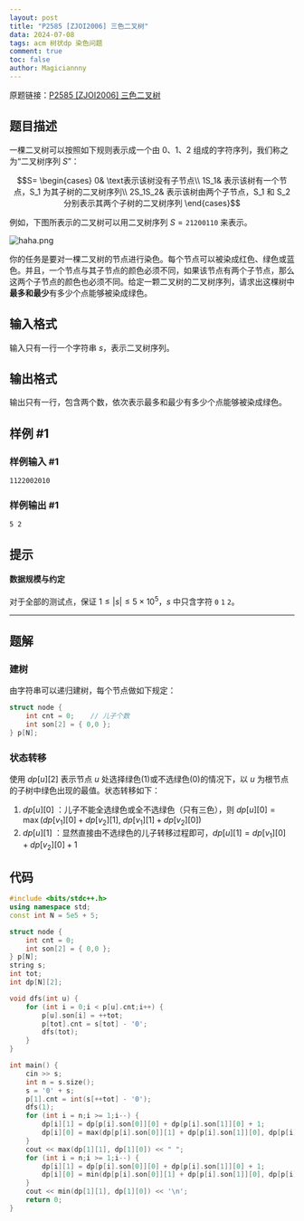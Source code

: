 ```yaml
---
layout: post
title: "P2585 [ZJOI2006] 三色二叉树"
data: 2024-07-08
tags: acm 树状dp 染色问题
comment: true
toc: false
author: Magiciannny
---
```


原题链接：[P2585 [ZJOI2006] 三色二叉树](https://www.luogu.com.cn/problem/P2585) 

## 题目描述

一棵二叉树可以按照如下规则表示成一个由 $0$、$1$、$2$ 组成的字符序列，我们称之为“二叉树序列 $S$”：

$$S=
\begin{cases}
0& \text表示该树没有子节点\\
1S_1& 表示该树有一个节点，S_1 为其子树的二叉树序列\\
2S_1S_2& 表示该树由两个子节点，S_1 和 S_2 分别表示其两个子树的二叉树序列
\end{cases}$$

例如，下图所表示的二叉树可以用二叉树序列 $S=\texttt{21200110}$ 来表示。

![haha.png](https://i.loli.net/2020/04/27/Ijw8ZEWCKH2rtJG.png)

你的任务是要对一棵二叉树的节点进行染色。每个节点可以被染成红色、绿色或蓝色。并且，一个节点与其子节点的颜色必须不同，如果该节点有两个子节点，那么这两个子节点的颜色也必须不同。给定一颗二叉树的二叉树序列，请求出这棵树中**最多和最少**有多少个点能够被染成绿色。

## 输入格式

输入只有一行一个字符串 $s$，表示二叉树序列。

## 输出格式

输出只有一行，包含两个数，依次表示最多和最少有多少个点能够被染成绿色。

## 样例 #1

### 样例输入 #1

```
1122002010
```

### 样例输出 #1

```
5 2
```

## 提示

#### 数据规模与约定

对于全部的测试点，保证 $1 \leq |s| \leq 5 \times 10^5$，$s$ 中只含字符 `0` `1` `2`。

---

## 题解

### 建树

由字符串可以递归建树，每个节点做如下规定：

```c++
struct node {
    int cnt = 0;	// 儿子个数
    int son[2] = { 0,0 };
} p[N];
```

### 状态转移

使用 $dp[u][2]$ 表示节点 $u$ 处选择绿色(1)或不选绿色(0)的情况下，以 $u$ 为根节点的子树中绿色出现的最值。状态转移如下：

1. $dp[u][0]$ ：儿子不能全选绿色或全不选绿色（只有三色），则 $dp[u][0] = \max(dp[v_1][0]+dp[v_2][1],\ dp[v_1][1]+dp[v_2][0])$ 
2. $dp[u][1]$ ：显然直接由不选绿色的儿子转移过程即可，$dp[u][1]=dp[v_1][0]+dp[v_2][0] + 1$ 

## 代码

```c++
#include <bits/stdc++.h>
using namespace std;
const int N = 5e5 + 5;

struct node {
    int cnt = 0;
    int son[2] = { 0,0 };
} p[N];
string s; 
int tot;
int dp[N][2];

void dfs(int u) {
    for (int i = 0;i < p[u].cnt;i++) {
        p[u].son[i] = ++tot;
        p[tot].cnt = s[tot] - '0';
        dfs(tot);
    }
}

int main() {
    cin >> s;
    int n = s.size();
    s = '0' + s;
    p[1].cnt = int(s[++tot] - '0');
    dfs(1);
    for (int i = n;i >= 1;i--) {
        dp[i][1] = dp[p[i].son[0]][0] + dp[p[i].son[1]][0] + 1;
        dp[i][0] = max(dp[p[i].son[0]][1] + dp[p[i].son[1]][0], dp[p[i].son[0]][0] + dp[p[i].son[1]][1]);
    }
    cout << max(dp[1][1], dp[1][0]) << " ";
    for (int i = n;i >= 1;i--) {
        dp[i][1] = dp[p[i].son[0]][0] + dp[p[i].son[1]][0] + 1;
        dp[i][0] = min(dp[p[i].son[0]][1] + dp[p[i].son[1]][0], dp[p[i].son[0]][0] + dp[p[i].son[1]][1]);
    }
    cout << min(dp[1][1], dp[1][0]) << '\n';
    return 0;
}
```

